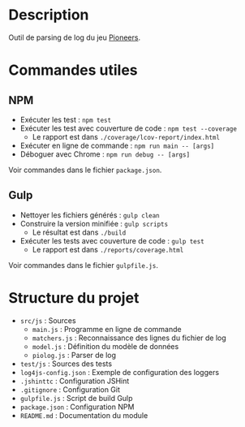# Description

Outil de parsing de log du jeu [Pioneers](http://pio.sourceforge.net/).

# Commandes utiles

## NPM

  * Exécuter les test : `npm test`
  * Exécuter les test avec couverture de code : `npm test --coverage`
     * Le rapport est dans `./coverage/lcov-report/index.html`
  * Exécuter en ligne de commande : `npm run main -- [args]`
  * Déboguer avec Chrome : `npm run debug -- [args]`

Voir commandes dans le fichier `package.json`.

## Gulp

  * Nettoyer les fichiers générés : `gulp clean`
  * Construire la version minifiée : `gulp scripts`
    * Le résultat est dans `./build`
  * Exécuter les tests avec couverture de code : `gulp test`
     * Le rapport est dans `./reports/coverage.html`

Voir commandes dans le fichier `gulpfile.js`.

# Structure du projet

  * `src/js` : Sources
    * `main.js` : Programme en ligne de commande
    * `matchers.js` : Reconnaissance des lignes du fichier de log
    * `model.js` : Définition du modèle de données
    * `piolog.js` : Parser de log
  * `test/js` : Sources des tests
  * `log4js-config.json` : Exemple de configuration des loggers
  * `.jshinttc` : Configuration JSHint
  * `.gitignore` : Configuration Git
  * `gulpfile.js` : Script de build Gulp
  * `package.json` : Configuration NPM
  * `README.md` : Documentation du module